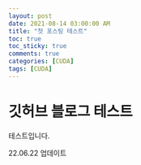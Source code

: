 ```yaml
---
layout: post
date: 2021-08-14 03:00:00 AM
title: "첫 포스팅 테스트"
toc: true
toc_sticky: true
comments: true
categories: [CUDA]
tags: [CUDA]
---
```


# 깃허브 블로그 테스트

테스트입니다.

22.06.22 업데이트 